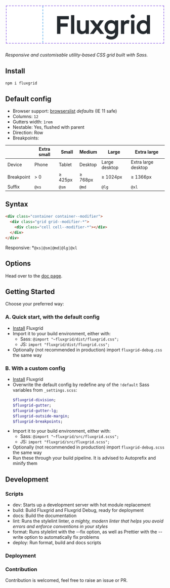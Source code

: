 # ![Fluxgrid](assets/img/fluxgrid.png)

_Responsive and customisable utility-based CSS grid built with Sass._

## Install

```
npm i fluxgrid
```

## Default config

- Browser support: [browserslist](https://github.com/browserslist/browserslist) _defaults_ (IE 11 safe)
- Columns: `12`
- Gutters width: `1rem`
- Nestable: Yes, flushed with parent
- Direction: Row
- Breakpoints:

|            | Extra small | Small   | Medium  | Large         | Extra large         |
| ---------- | ----------- | ------- | ------- | ------------- | ------------------- |
| Device     | Phone       | Tablet  | Desktop | Large desktop | Extra large desktop |
| Breakpoint | > 0         | ≥ 425px | ≥ 768px | ≥ 1024px      | ≥ 1366px            |
| Suffix     | `@xs`       | `@sm`   | `@md`   | `@lg`         | `@xl`               |

## Syntax

```html
<div class="container container--modifier">
  <div class="grid grid--modifier-*">
    <div class="cell cell--modifier-*"></div>
  </div>
</div>
```

Responsive: \*`@xs|@sm|@md|@lg|@xl`

## Options

Head over to the [doc page](https://johanmouchet.github.io/fluxgrid/index.html).

## Getting Started

Choose your preferred way:

### A. Quick start, with the default config

- [Install](#install) Fluxgrid
- Import it to your build environment, either with:
  - Sass: `@import "~fluxgrid/dist/fluxgrid.css";`
  - JS: `import "fluxgrid/dist/fluxgrid.css";`
- Optionally (not recommended in production) import `fluxgrid-debug.css` the same way

### B. With a custom config

- [Install](#install) Fluxgrid
- Overwrite the default config by redefine any of the `!default` Sass variables from `_settings.scss`:
  ```scss
  $fluxgrid-division;
  $fluxgrid-gutter;
  $fluxgrid-gutter-lg;
  $fluxgrid-outside-margin;
  $fluxgrid-breakpoints;
  ```
- Import it to your build environment, either with:
  - Sass: `@import "~fluxgrid/src/fluxgrid.scss";`
  - JS: `import "fluxgrid/src/fluxgrid.scss";`
- Optionally (not recommended in production) import `fluxgrid-debug.scss` the same way
- Run these through your build pipeline. It is advised to Autoprefix and minify them

## Development

### Scripts

- dev: Starts up a development server with hot module replacement
- build: Build Fluxgrid and Fluxgrid Debug, ready for deployment
- docs: Build the documentation
- lint: Runs the stylelint linter, _a mighty, modern linter that helps you avoid errors and enforce conventions in your styles_
- format: Runs stylelint with the --fix option, as well as Prettier with the --write option to automatically fix problems
- deploy: Run format, build and docs scripts

### Deployment

### Contribution

Contribution is welcomed, feel free to raise an issue or PR.
